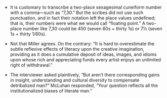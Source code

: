 <ul>
<li><p>It is customary to transcribe a two-place sexagesimal cuneiform number with a comma—such as “7,30.” But the scribes did not use such punctuation, and in fact their notation left the place values undefined; that is, their numbers were what we would call “floating point.” A two-place number like 7,30 could be 450 (seven 60s + thirty 1s) or 7½ (seven 1s + thirty 1/60s).</p>
</li>
<li><p>Not that Miller agrees. On the contrary: “It is hard to overestimate the subtle reflexive effects of literacy upon the creative imagination, providing as it does a cumulative deposit of ideas, images, and idioms upon whose rich and appreciating funds every artist enjoys an unlimited right of withdrawal.”</p>
</li>
<li><p>The interviewer asked plaintively, “But aren’t there corresponding gains in insight, understanding and cultural diversity to compensate detribalized man?” McLuhan responded, “Your question reflects all the institutionalized biases of literate man.”</p>
</li>
</ul>
